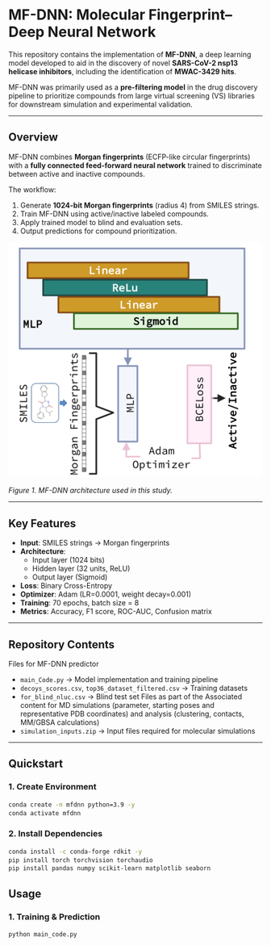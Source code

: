 # MF-DNN: Molecular Fingerprint–Deep Neural Network

This repository contains the implementation of **MF-DNN**, a deep learning model developed to aid in the discovery of novel **SARS-CoV-2 nsp13 helicase inhibitors**, including the identification of **MWAC-3429 hits**.  

MF-DNN was primarily used as a **pre-filtering model** in the drug discovery pipeline to prioritize compounds from large virtual screening (VS) libraries for downstream simulation and experimental validation.

---

## Overview

MF-DNN combines **Morgan fingerprints** (ECFP-like circular fingerprints) with a **fully connected feed-forward neural network** trained to discriminate between active and inactive compounds.  

The workflow:

1. Generate **1024-bit Morgan fingerprints** (radius 4) from SMILES strings.  
2. Train MF-DNN using active/inactive labeled compounds.  
3. Apply trained model to blind and evaluation sets.  
4. Output predictions for compound prioritization.  

<p align="center">
  <img src="./Fig_2.png" width="800" />
</p>

*Figure 1. MF-DNN architecture used in this study.*


---

## Key Features

- **Input**: SMILES strings → Morgan fingerprints  
- **Architecture**:  
  - Input layer (1024 bits)  
  - Hidden layer (32 units, ReLU)  
  - Output layer (Sigmoid)  
- **Loss**: Binary Cross-Entropy  
- **Optimizer**: Adam (LR=0.0001, weight decay=0.001)  
- **Training**: 70 epochs, batch size = 8  
- **Metrics**: Accuracy, F1 score, ROC-AUC, Confusion matrix  

---

## Repository Contents

Files for MF-DNN predictor
- `main_Code.py` → Model implementation and training pipeline  
- `decoys_scores.csv`, `top36_dataset_filtered.csv` → Training datasets  
- `for_blind_nluc.csv` → Blind test set
Files as part of the Associated content for MD simulations (parameter, starting poses and representative PDB coordinates) and analysis (clustering, contacts, MM/GBSA calculations)
- `simulation_inputs.zip` → Input files required for molecular simulations  

---

## Quickstart

### 1. Create Environment

```bash
conda create -n mfdnn python=3.9 -y
conda activate mfdnn
```
### 2. Install Dependencies
```bash
conda install -c conda-forge rdkit -y
pip install torch torchvision torchaudio
pip install pandas numpy scikit-learn matplotlib seaborn

```
## Usage

### 1. Training & Prediction

```bash
python main_code.py
